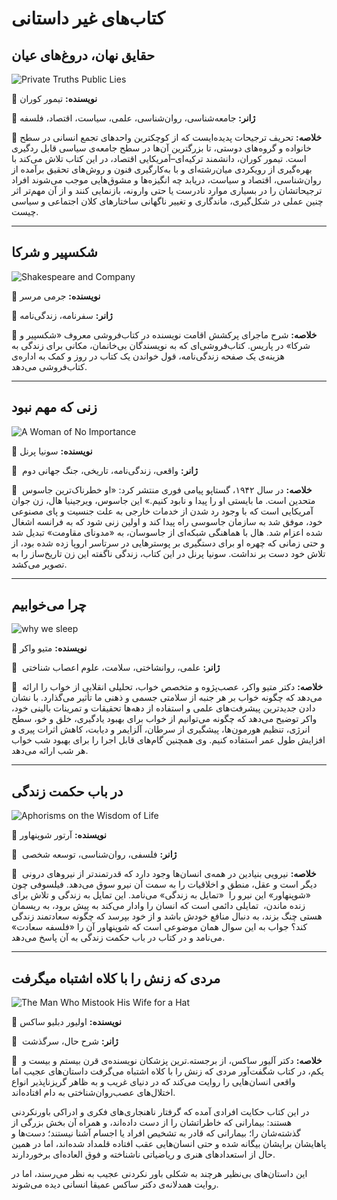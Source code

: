 # کتاب‌های غیر داستانی


## حقایق نهان، دروغ‌های عیان


![Private Truths Public Lies](https://res.cloudinary.com/ddjzobmdv/image/upload/v1744024056/Private-Truths-Public-Lies_bkas9j.jpg)


🔹  **نویسنده:** تیمور کوران


🔹  **ژانر:** جامعه‌شناسی، روان‌شناسی، علمی، سیاست، اقتصاد، فلسفه


🔹  **خلاصه:** تحریف ترجیحات پدیده‌ایست که از کوچکترین واحدهای تجمع انسانی در سطح خانواده و گروه‌های دوستی، تا بزرگترین آن‌ها در سطح جامعه‌ی سیاسی قابل ردگیری است. تیمور کوران، دانشمند ترکیه‌ای–آمریکایی اقتصاد، در این کتاب تلاش می‌کند با بهره‌گیری از رویکردی میان‌رشته‌ای و با به‌کارگیری فنون و روش‌های تحقیق برآمده از روان‌شناسی، اقتصاد و سیاست، دریابد چه انگیزه‌ها و مشوق‌هایی موجب می‌شوند افراد ترجیحاتشان را در بسیاری موارد نادرست یا حتی وارونه، بازنمایی ‌کنند و از آن مهم‌تر اثر چنین عملی در شکل‌گیری، ماندگاری و تغییر ناگهانی ساختارهای کلان اجتماعی و سیاسی چیست.


---


## شکسپیر و شرکا


![Shakespeare and Company](https://res.cloudinary.com/ddjzobmdv/image/upload/v1744024059/Shakespeare-and-Company_oqlmal.jpg)


🔹  **نویسنده:** جرمی مرسر


🔹  **ژانر:** سفرنامه، زندگی‌نامه


🔹  **خلاصه:** شرح ماجرای پرکشش اقامت نویسنده در کتاب‌فروشی معروف «شکسپیر و شرکا» در پاریس. کتاب‌فروشی‌ای که به نویسندگان بی‌خانمان، مکانی برای زندگی به هزینه‌ی یک صفحه زندگی‌نامه، قول خواندن یک کتاب در روز و کمک به اداره‌ی کتاب‌فروشی می‌دهد.


---


## زنی که مهم نبود


![A Woman of No Importance](https://res.cloudinary.com/ddjzobmdv/image/upload/v1744023996/A-Woman-of-No-Importance_y6e44d.jpg)


🔹  **نویسنده:** سونیا پرنل


🔹  **ژانر:** واقعی، زندگی‌نامه، تاریخی، جنگ جهانی دوم


🔹  **خلاصه:** در سال ۱۹۴۲، گستاپو پیامی فوری منتشر کرد: «او خطرناک‌ترین جاسوس متحدین است. ما بایستی او را پیدا و نابود کنیم.» این جاسوس، ویرجینیا هال، زن جوان آمریکایی است که با وجود رد شدن از خدمات خارجی به علت جنسیت و پای مصنوعی خود، موفق شد به سازمان جاسوسی راه پیدا کند و اولین زنی شود که به فرانسه اشغال شده اعزام شد. هال با هماهنگی شبکه‌ای از جاسوسان، به «مدونای مقاومت» تبدیل شد و حتی زمانی که چهره او برای دستگیری بر پوسترهایی در سرتاسر اروپا زده شده بود، از تلاش خود دست بر نداشت. سونیا پرنل در این کتاب، زندگی ناگفته این زن تاریخ‌ساز را به تصویر می‌کشد.


---


## چرا می‌خوابیم


![why we sleep](https://res.cloudinary.com/ddjzobmdv/image/upload/v1744024121/why-we-sleep_lxjmnx.jpg)


🔹  **نویسنده:** متیو واکر


🔹  **ژانر:** علمی، روانشاختی، سلامت، علوم اعصاب شناختی


🔹  **خلاصه:** دکتر متیو واکر، عصب‌پژوه و متخصص خواب، تحلیلی انقلابی از خواب را ارائه می‌دهد که چگونه خواب بر هر جنبه از سلامتی جسمی و ذهنی ما تأثیر می‌گذارد. با نشان دادن جدیدترین پیشرفت‌های علمی و استفاده از دهه‌ها تحقیقات و تمرینات بالینی خود، واکر توضیح می‌دهد که چگونه می‌توانیم از خواب برای بهبود یادگیری، خلق و خو، سطح انرژی، تنظیم هورمون‌ها، پیشگیری از سرطان، آلزایمر و دیابت، کاهش اثرات پیری و افزایش طول عمر استفاده کنیم. وی همچنین گام‌های قابل اجرا را برای بهبود شب خواب هر شب ارائه می‌دهد.


---


## در باب حکمت زندگی


![Aphorisms on the Wisdom of Life](https://res.cloudinary.com/ddjzobmdv/image/upload/v1744023989/Aphorisms-on-the-Wisdom-of-Life_qeqded.jpg)


🔹  **نویسنده:**  آرتور شوپنهاور


🔹  **ژانر:** فلسفی، روان‌شناسی، توسعه شخصی


🔹  **خلاصه:** نیرویی بنیادین در همه‌ی انسان‌ها وجود دارد که قدرتمندتر از نیروهای درونی دیگر است و عقل، منطق و اخلاقیات را به سمت آن نیرو سوق می‌دهد. فیلسوفی چون «شوپنهاور» این نیرو را  «تمایل به زندگی» می‌نامد. این تمایل به زندگی و تلاش برای زنده ماندن،  تمایلی دائمی است که انسان را وادار می‌کند به پیش برود، به ریسمان هستی چنگ بزند، به دنبال منافع خودش باشد و از خود بپرسد که چگونه سعادتمند زندگی کند؟ جواب به این سوال همان موضوعی است که شوپنهاور آن را «فلسفه سعادت» می‌نامد و در کتاب در باب حکمت زندگی به آن پاسخ می‌دهد.


---


## مردی که زنش را با کلاه اشتباه میگرفت


![The Man Who Mistook His Wife for a Hat](https://res.cloudinary.com/ddjzobmdv/image/upload/v1744024086/The-Man-Who-Mistook-His-Wife-for-a-Hat_rlx2cj.jpg)


🔹  **نویسنده:**  اولیور دبلیو ساکس


🔹  **ژانر:** شرح حال، سرگذشت


🔹  **خلاصه:** دکتر آلیور ساکس، از برجسته.ترین پزشکان نویسنده‌ی قرن بیستم و بیست و یکم، در کتاب شگفت‌آور مردی که زنش را با کلاه اشتباه می‌گرفت داستان‌های عجیب اما واقعی انسان‌هایی را روایت می‌کند که در دنیای غریب و به ظاهر گریز‌ناپذیر انواع اختلال‌های عصب‌روان‌شناختی به دام افتاده‌اند.


در این کتاب حکایت افرادی آمده که گرفتار ناهنجاری‌های فکری و ادراکی باورنکردنی هستند: بیمارانی که خاطراتشان را از دست داده‌اند، و همراه آن بخش بزرگی از گذشته‌شان را؛ بیمارانی که قادر به تشخیص افراد یا اجسام آشنا نیستند؛ دست‌ها و پاهایشان برایشان بیگانه شده و حتی انسان‌هایی عقب افتاده قلمداد شده‌اند، اما در همین حال از استعدادهای هنری و ریاضیاتی ناشناخته و فوق العاده‌ای برخوردارند.


این داستان‌های بی‌نظیر هرچند به شکلی باور نکردنی عجیب به نظر می‌رسند، اما در روایت همدلانه‌ی دکتر ساکس عمیقا انسانی دیده می‌شوند. 
